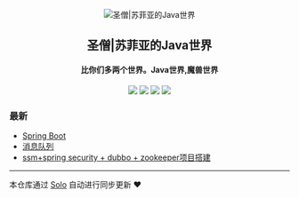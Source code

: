 <p align="center"><img alt="圣僧|苏菲亚的Java世界" src="https://static.b3log.org/images/brand/solo-32.png"></p><h2 align="center">
圣僧|苏菲亚的Java世界
</h2>

<h4 align="center">比你们多两个世界。Java世界,魔兽世界</h4>
<p align="center"><a title="圣僧|苏菲亚的Java世界" target="_blank" href="https://github.com/jy83215051/solo-blog"><img src="https://img.shields.io/github/last-commit/jy83215051/solo-blog.svg?style=flat-square&color=FF9900"></a>
<a title="GitHub repo size in bytes" target="_blank" href="https://github.com/jy83215051/solo-blog"><img src="https://img.shields.io/github/repo-size/jy83215051/solo-blog.svg?style=flat-square"></a>
<a title="Solo Version" target="_blank" href="https://github.com/88250/solo/releases"><img src="https://img.shields.io/badge/solo-3.6.7-f1e05a.svg?style=flat-square&color=blueviolet"></a>
<a title="Hits" target="_blank" href="https://github.com/88250/hits"><img src="https://hits.b3log.org/jy83215051/solo-blog.svg"></a></p>

### 最新

* [Spring Boot](http://www.zjjqc.top/articles/2019/12/09/1575861748343.html)
* [消息队列](http://www.zjjqc.top/articles/2019/12/09/1575861100561.html)
* [ssm+spring security + dubbo + zookeeper项目搭建](http://www.zjjqc.top/articles/2019/12/06/1575612781086.html)



---

本仓库通过 [Solo](https://github.com/88250/solo) 自动进行同步更新 ❤️ 